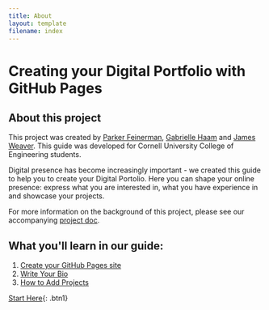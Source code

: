 ```yaml
---
title: About
layout: template
filename: index
--- 
```


# Creating your Digital Portfolio with GitHub Pages

## About this project

This project was created by [Parker Feinerman](https://pfeinerman311.github.io/about/), [Gabrielle Haam](https://gabriellehaam.github.io/aboutme/) and [James Weaver](https://jdweaver14.github.io/projectsite/). 
This guide was developed for Cornell University College of Engineering students.

Digital presence has become increasingly important - we created this guide to help you to create your Digital Portolio. Here you can shape your online presence: express what you are interested in, what you have experience in and showcase your projects.

For more information on the background of this project, please see our accompanying [project doc](https://docs.google.com/document/d/19fYCHzOdSQVq3GkSzhW7a2YKzukKsoIeY5CcnJqOymg/edit?usp=sharing).



## What you'll learn in our guide:
1. [Create your GitHub Pages site](/guide/gettingstarted)
2. [Write Your Bio](/guide/creatingcontent)
3. [How to Add Projects](/guide/addingprojects)



[Start Here](/guide/gettingstarted){: .btn1}


